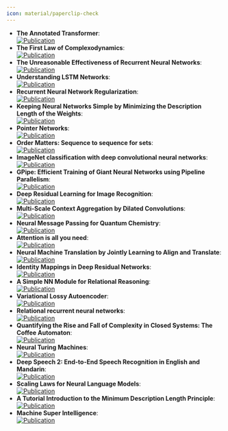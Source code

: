 ```yaml
---
icon: material/paperclip-check
---
```


- **The Annotated Transformer**:   
	[![Publication](https://img.shields.io/badge/Publication-Citations:N/A-blue?style=for-the-badge&logo=bookstack)](https://nlp.seas.harvard.edu/annotated-transformer/)  
- **The First Law of Complexodynamics**:   
	[![Publication](https://img.shields.io/badge/Publication-Citations:N/A-blue?style=for-the-badge&logo=bookstack)](https://scottaaronson.blog/?p=762)  
- **The Unreasonable Effectiveness of Recurrent Neural Networks**:   
	[![Publication](https://img.shields.io/badge/Publication-Citations:N/A-blue?style=for-the-badge&logo=bookstack)](https://karpathy.github.io/2015/05/21/rnn-effectiveness/)  
- **Understanding LSTM Networks**:   
	[![Publication](https://img.shields.io/badge/Publication-Citations:N/A-blue?style=for-the-badge&logo=bookstack)](https://colah.github.io/posts/2015-08-Understanding-LSTMs/)  
- **Recurrent Neural Network Regularization**:   
	[![Publication](https://img.shields.io/badge/Publication-Citations:0-blue?style=for-the-badge&logo=bookstack)](https://doi.org/10.48550/arXiv.1409.2329)  
- **Keeping Neural Networks Simple by Minimizing the Description Length of the Weights**:   
	[![Publication](https://img.shields.io/badge/Publication-Citations:N/A-blue?style=for-the-badge&logo=bookstack)](https://www.cs.toronto.edu/~hinton/absps/colt93.pdf)  
- **Pointer Networks**:   
	[![Publication](https://img.shields.io/badge/Publication-Citations:0-blue?style=for-the-badge&logo=bookstack)](https://doi.org/10.48550/arXiv.1506.03134)  
- **Order Matters: Sequence to sequence for sets**:   
	[![Publication](https://img.shields.io/badge/Publication-Citations:0-blue?style=for-the-badge&logo=bookstack)](https://doi.org/10.48550/arXiv.1511.06391)  
- **ImageNet classification with deep convolutional neural networks**:   
	[![Publication](https://img.shields.io/badge/Publication-Citations:22287-blue?style=for-the-badge&logo=bookstack)](https://doi.org/10.1145/3065386)  
- **GPipe: Efficient Training of Giant Neural Networks using Pipeline Parallelism**:   
	[![Publication](https://img.shields.io/badge/Publication-Citations:0-blue?style=for-the-badge&logo=bookstack)](https://doi.org/10.48550/arXiv.1811.06965)  
- **Deep Residual Learning for Image Recognition**:   
	[![Publication](https://img.shields.io/badge/Publication-Citations:0-blue?style=for-the-badge&logo=bookstack)](https://doi.org/10.48550/arXiv.1512.03385)  
- **Multi-Scale Context Aggregation by Dilated Convolutions**:   
	[![Publication](https://img.shields.io/badge/Publication-Citations:0-blue?style=for-the-badge&logo=bookstack)](https://doi.org/10.48550/arXiv.1511.07122)  
- **Neural Message Passing for Quantum Chemistry**:   
	[![Publication](https://img.shields.io/badge/Publication-Citations:0-blue?style=for-the-badge&logo=bookstack)](https://doi.org/10.48550/arXiv.1704.01212)  
- **Attention is all you need**:   
	[![Publication](https://img.shields.io/badge/Publication-Citations:0-blue?style=for-the-badge&logo=bookstack)](https://doi.org/10.48550/arXiv.1706.03762)  
- **Neural Machine Translation by Jointly Learning to Align and Translate**:   
	[![Publication](https://img.shields.io/badge/Publication-Citations:0-blue?style=for-the-badge&logo=bookstack)](https://doi.org/10.48550/arXiv.1409.0473)  
- **Identity Mappings in Deep Residual Networks**:   
	[![Publication](https://img.shields.io/badge/Publication-Citations:0-blue?style=for-the-badge&logo=bookstack)](https://doi.org/10.48550/arXiv.1603.05027)  
- **A Simple NN Module for Relational Reasoning**:   
	[![Publication](https://img.shields.io/badge/Publication-Citations:0-blue?style=for-the-badge&logo=bookstack)](https://doi.org/10.48550/arXiv.1706.01427)  
- **Variational Lossy Autoencoder**:   
	[![Publication](https://img.shields.io/badge/Publication-Citations:0-blue?style=for-the-badge&logo=bookstack)](https://doi.org/10.48550/arXiv.1611.02731)  
- **Relational recurrent neural networks**:   
	[![Publication](https://img.shields.io/badge/Publication-Citations:0-blue?style=for-the-badge&logo=bookstack)](https://doi.org/10.48550/arXiv.1806.01822)  
- **Quantifying the Rise and Fall of Complexity in Closed Systems: The Coffee Automaton**:   
	[![Publication](https://img.shields.io/badge/Publication-Citations:0-blue?style=for-the-badge&logo=bookstack)](https://doi.org/10.48550/arXiv.1405.6903)  
- **Neural Turing Machines**:   
	[![Publication](https://img.shields.io/badge/Publication-Citations:0-blue?style=for-the-badge&logo=bookstack)](https://doi.org/10.48550/arXiv.1410.5401)  
- **Deep Speech 2: End-to-End Speech Recognition in English and Mandarin**:   
	[![Publication](https://img.shields.io/badge/Publication-Citations:0-blue?style=for-the-badge&logo=bookstack)](https://doi.org/10.48550/arXiv.1512.02595)  
- **Scaling Laws for Neural Language Models**:   
	[![Publication](https://img.shields.io/badge/Publication-Citations:0-blue?style=for-the-badge&logo=bookstack)](https://doi.org/10.48550/arXiv.2001.08361)  
- **A Tutorial Introduction to the Minimum Description Length Principle**:   
	[![Publication](https://img.shields.io/badge/Publication-Citations:0-blue?style=for-the-badge&logo=bookstack)](https://doi.org/10.48550/arXiv.math/0406077)  
- **Machine Super Intelligence**:   
	[![Publication](https://img.shields.io/badge/Publication-Citations:N/A-blue?style=for-the-badge&logo=bookstack)](https://www.vetta.org/documents/Machine_Super_Intelligence.pdf)  
